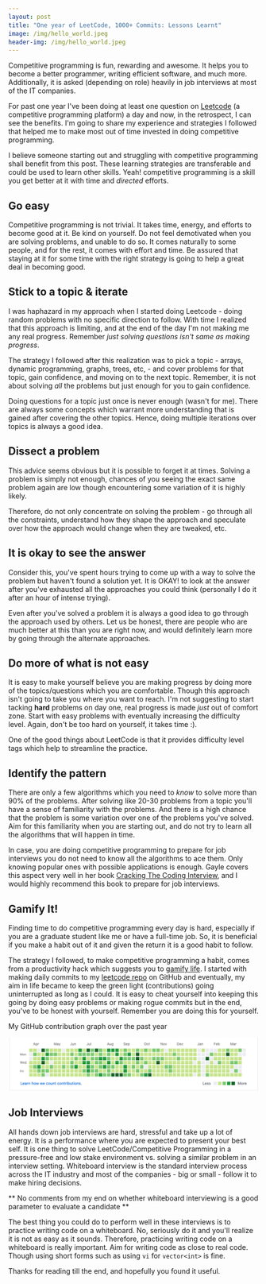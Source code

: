 ```yaml
---
layout: post
title: "One year of LeetCode, 1000+ Commits: Lessons Learnt"
image: /img/hello_world.jpeg
header-img: /img/hello_world.jpeg
---
```


Competitive programming is fun, rewarding and awesome. It helps you to become a better programmer, writing efficient software, and much more. Additionally, it is asked (depending on role) heavily in job interviews at most of the IT companies.

For past one year I've been doing at least one question on [Leetcode](http://leetcode.com/) (a competitive programming platform) a day and now, in the retrospect, I can see the benefits. I'm going to share my experience and strategies I followed that helped me to make most out of time invested in doing competitive programming.

I believe someone starting out and struggling with competitive programming shall benefit from this post. These learning strategies are transferable and could be used to learn other skills. Yeah! competitive programming is a skill you get better at it with time and *directed* efforts.

## Go easy
Competitive programming is not trivial. It takes time, energy, and efforts to become good at it. Be kind on yourself. Do not feel demotivated when you are solving problems, and unable to do so. It comes naturally to some people, and for the rest, it comes with effort and time. Be assured that staying at it for some time with the right strategy is going to help a great deal in becoming good.

## Stick to a topic & iterate
I was haphazard in my approach when I started doing Leetcode - doing random problems with no specific direction to follow. With time I realized that this approach is limiting, and at the end of the day I'm not making me any real progress. Remember *just solving questions isn't same as making progress*.

The strategy I followed after this realization was to pick a topic - arrays, dynamic programming, graphs, trees, etc, - and cover problems for that topic, gain confidence, and moving on to the next topic. Remember, it is not about solving *all* the problems but just enough for you to gain confidence.

Doing questions for a topic just once is never enough (wasn't for me). There are always some concepts which warrant more understanding that is gained after covering the other topics. Hence, doing multiple iterations over topics is always a good idea.  

## Dissect a problem
This advice seems obvious but it is possible to forget it at times. Solving a problem is simply not enough, chances of you seeing the exact same problem again are low though encountering some variation of it is highly likely.

Therefore, do not only concentrate on solving the problem - go through all the constraints, understand how they shape the approach and speculate over how the approach would change when they are tweaked, etc.

## It is okay to see the answer

Consider this, you've spent hours trying to come up with a way to solve the problem but haven't found a solution yet. It is OKAY! to look at the answer after you've exhausted all the approaches you could think (personally I do it after an hour of intense trying).

Even after you've solved a problem it is always a good idea to go through the approach used by others. Let us be honest, there are people who are much better at this than you are right now, and would definitely learn more by going through the alternate approaches.

## Do more of what is not easy
It is easy to make yourself believe you are making progress by doing more of the topics/questions which you are comfortable. Though this approach isn't going to take you where you want to reach. I'm not suggesting to start tacking **hard** problems on day one, real progress is made *just* out of comfort zone. Start with easy problems with eventually increasing the difficulty level. Again, don't be too hard on yourself, it takes time :).

One of the good things about LeetCode is that it provides difficulty level tags which help to streamline the practice.

## Identify the pattern
There are only a few algorithms which you need to *know* to solve more than 90% of the problems. After solving like 20-30 problems from a topic you'll have a sense of familiarity with the problems. And there is a high chance that the problem is some variation over one of the problems you've solved. Aim for this familiarity when you are starting out, and do not try to learn all the algorithms that will happen in time.

In case, you are doing competitive programming to prepare for job interviews you do not need to know all the algorithms to ace them. Only knowing popular ones with possible applications is enough. Gayle covers this aspect very well in her book [Cracking The Coding Interview](http://www.crackingthecodinginterview.com/), and I would highly recommend this book to prepare for job interviews.

## Gamify It!
Finding time to do competitive programming every day is hard, especially if you are a graduate student like me or have a full-time job. So, it is beneficial if you make a habit out of it and given the return it is a good habit to follow.

The strategy I followed, to make competitive programming a habit, comes from a productivity hack which suggests you to [gamify life](https://lifehacker.com/the-best-tools-to-productively-gamify-every-aspect-of-1531404316). I started with making daily commits to my [leetcode repo](https://github.com/Hasil-Sharma/leet-code) on GitHub and eventually, my aim in life became to keep the green light (contributions) going uninterrupted as long as I could. It is easy to cheat yourself into keeping this going by doing easy problems or making rogue commits but in the end, you've to be honest with yourself. Remember you are doing this for yourself.

My GitHub contribution graph over the past year

![Github Contributions](/img/github-contri-leetcode.png)

## Job Interviews
All hands down job interviews are hard, stressful and take up a lot of energy. It is a performance where you are expected to present your best self. It is one thing to solve LeetCode/Competitive Programming in a pressure-free and low stake environment vs. solving a similar problem in an interview setting. Whiteboard interview is the standard interview process across the IT industry and most of the companies - big or small - follow it to make hiring decisions.

\** No comments from my end on whether whiteboard interviewing is a good parameter to evaluate a candidate \**

The best thing you could do to perform well in these interviews is to practice writing code on a whiteboard. No, seriously do it and you'll realize it is not as easy as it sounds. Therefore, practicing writing code on a whiteboard is really important. Aim for writing code as close to real code. Though using short forms such as using `vi` for `vector<int>` is fine.

Thanks for reading till the end, and hopefully you found it useful.
